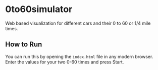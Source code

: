 # 0to60simulator
Web based visualization for different cars and their 0 to 60 or 1/4 mile times.

## How to Run
You can run this by opening the `index.html` file in any modern browser. Enter the values for your two 0-60 times and press Start.
